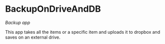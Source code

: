 # BackupOnDriveAndDB

*Backup app*

This app takes all the items or a specific item and uploads it to dropbox and saves on an external drive.
